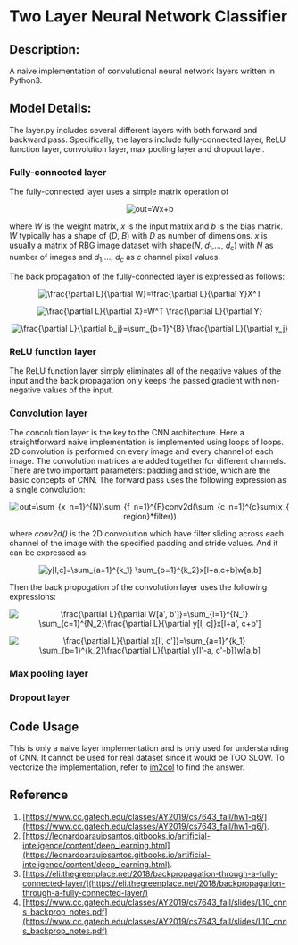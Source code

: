 # Two Layer Neural Network Classifier
## Description:

A naive implementation of convulutional neural network layers written in Python3.

## Model Details:
The layer.py includes several different layers with both forward and backward pass. Specifically, the layers include fully-connected layer, ReLU function layer, convolution layer, max pooling layer and dropout layer.

### Fully-connected layer ###
The fully-connected layer uses a simple matrix operation of

<p align="center">
  <img src="https://latex.codecogs.com/gif.latex?\inline&space;out=Wx&plus;b" title="out=Wx+b" />
</p>

where *W* is the weight matrix, *x* is the input matrix and *b* is the bias matrix. *W* typically has a shape of (*D*, *B*) with *D* as number of dimensions. *x* is usually a matrix of RBG image dataset with shape(*N*, *d*<sub>1</sub>,..., *d*<sub>c</sub>) with *N* as number of images and *d*<sub>1</sub>,..., *d*<sub>*c*</sub> as *c* channel pixel values. 

The back propagation of the fully-connected layer is expressed as follows:

<p align="center">
  <img src="https://latex.codecogs.com/gif.latex?\inline&space;\frac{\partial&space;L}{\partial&space;W}=\frac{\partial&space;L}{\partial&space;Y}X^T" title="\frac{\partial L}{\partial W}=\frac{\partial L}{\partial Y}X^T" />
</p>

<p align="center">
  <img src="https://latex.codecogs.com/gif.latex?\inline&space;\frac{\partial&space;L}{\partial&space;X}=W^T&space;\frac{\partial&space;L}{\partial&space;Y}" title="\frac{\partial L}{\partial X}=W^T \frac{\partial L}{\partial Y}" />
</p>

<p align="center">
  <img src="https://latex.codecogs.com/gif.latex?\inline&space;\frac{\partial&space;L}{\partial&space;b_j}=\sum_{b=1}^{B}&space;\frac{\partial&space;L}{\partial&space;y_j}" title="\frac{\partial L}{\partial b_j}=\sum_{b=1}^{B} \frac{\partial L}{\partial y_j}" />
</p>

### ReLU function layer ###
The ReLU function layer simply eliminates all of the negative values of the input and the back propagation only keeps the passed gradient with non-negative values of the input.

### Convolution layer ###
The concolution layer is the key to the CNN architecture. Here a straightforward naive implementation is implemented using loops of loops. 2D convolution is performed on every image and every channel of each image. The convolution matrices are added together for different channels. There are two important parameters: padding and stride, which are the basic concepts of CNN. The forward pass uses the following expression as a single convolution:

<p align="center">
  <img src="https://latex.codecogs.com/gif.latex?\inline&space;out=\sum_{x_n=1}^{N}\sum_{f_n=1}^{F}conv2d(\sum_{c_n=1}^{c}sum(x_{region}*filter))" title="out=\sum_{x_n=1}^{N}\sum_{f_n=1}^{F}conv2d(\sum_{c_n=1}^{c}sum(x_{region}*filter))" />
</p>

where *conv2d()* is the 2D convolution which have filter sliding across each channel of the image with the specified padding and stride values. And it can be expressed as:

<p align="center">
  <img src="https://latex.codecogs.com/gif.latex?\inline&space;y[l,c]=\sum_{a=1}^{k_1}&space;\sum_{b=1}^{k_2}x[l&plus;a,c&plus;b]w[a,b]" title="y[l,c]=\sum_{a=1}^{k_1} \sum_{b=1}^{k_2}x[l+a,c+b]w[a,b]" />
</p>

Then the back propogation of the convolution layer uses the following expressions:

<p align="center">
  <img src="https://latex.codecogs.com/gif.latex?\inline&space;\frac{\partial&space;L}{\partial&space;W[a',&space;b']}=\sum_{l=1}^{N_1}&space;\sum_{c=1}^{N_2}\frac{\partial&space;L}{\partial&space;y[l,&space;c]}x[l&plus;a',&space;c&plus;b']" title="\frac{\partial L}{\partial W[a', b']}=\sum_{l=1}^{N_1} \sum_{c=1}^{N_2}\frac{\partial L}{\partial y[l, c]}x[l+a', c+b']" />
</p>

<p align="center">
  <img src="https://latex.codecogs.com/gif.latex?\inline&space;\frac{\partial&space;L}{\partial&space;x[l',&space;c']}=\sum_{a=1}^{k_1}&space;\sum_{b=1}^{k_2}\frac{\partial&space;L}{\partial&space;y[l'-a,&space;c'-b]}w[a,b]" title="\frac{\partial L}{\partial x[l', c']}=\sum_{a=1}^{k_1} \sum_{b=1}^{k_2}\frac{\partial L}{\partial y[l'-a, c'-b]}w[a,b]" />
</p>

### Max pooling layer ###

### Dropout layer ###

## Code Usage
This is only a naive layer implementation and is only used for understanding of CNN. It cannot be used for real dataset since it would be TOO SLOW. To vectorize the implementation, refer to [im2col](https://leonardoaraujosantos.gitbooks.io/artificial-inteligence/content/making_faster.html) to find the answer.

## Reference
1. [https://www.cc.gatech.edu/classes/AY2019/cs7643_fall/hw1-q6/](https://www.cc.gatech.edu/classes/AY2019/cs7643_fall/hw1-q6/).
2. [https://leonardoaraujosantos.gitbooks.io/artificial-inteligence/content/deep_learning.html](https://leonardoaraujosantos.gitbooks.io/artificial-inteligence/content/deep_learning.html).
3. [https://eli.thegreenplace.net/2018/backpropagation-through-a-fully-connected-layer/](https://eli.thegreenplace.net/2018/backpropagation-through-a-fully-connected-layer/)
4. [https://www.cc.gatech.edu/classes/AY2019/cs7643_fall/slides/L10_cnns_backprop_notes.pdf](https://www.cc.gatech.edu/classes/AY2019/cs7643_fall/slides/L10_cnns_backprop_notes.pdf)
